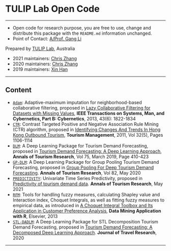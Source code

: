 # TULIP Lab Open Code  

---
- Open code for research purpose, you are free to use, change and distribute this package with the `README.md` information unchanged.
- Point of Contact: [A/Prof. Gang Li](https://github.com/tuliplab) 

Prepared by [TULIP Lab](http://www.tulip.org.au), Australia

- 2021 maintainers: [Chris Zhang](https://github.com/chriszhangpodo) 
- 2020 maintainers: [Chris Zhang](https://github.com/chriszhangpodo) 
- 2019 maintainers: [Xin Han](https://github.com/xhan97)

---

## Content

* [`Adam`](Adam): Adaptive-maximum imputation for neighborhood-based collaborative filtering, proposed in [Lazy Collaborative Filtering for Datasets with Missing Values](http://dx.doi.org/10.1109/TSMCB.2012.2231411), **IEEE Transactions on Systems, Man, and Cybernetics, Part B: Cybernetics**, 2013, 43(6): 1822-1834
* [`CTR`](CTR): Contrast Targeted Positive and Negative Association Rule Mining (CTR) algorithm, proposed in [Identifying Changes And Trends In Hong Kong Outbound Tourism](http://dx.doi.org/10.1016/j.tourman.2010.09.011), **Tourism Management**, 2011, Vol 32(5), Pages 1106-1114
* [`DLM`](DLM): A Deep Learning Package for Tourism Demand Forecasting, proposed in [Tourism Demand Forecasting: A Deep Learning Approach](https://doi.org/10.1016/j.annals.2019.01.014), **Annals of Tourism Research**, Vol 75, March 2019, Page 410-423
* [`GP-DLM`](GP-DLM): A Deep Learning Package for Group Pooling Tourism Demand Forecasting, proposed in [Group Pooling For Deep Tourism Demand Forecasting](https://doi.org/10.1016/j.annals.2020.102899). **Annals of Tourism Research**, Vol 82, May 2020
* [`PREDICTIVITY`](PREDICTIVITY): Univariate Time Series Predictivity, proposed in [Predictivity of tourism demand data](https://doi.org/10.1016/j.annals.2021). **Annals of Tourism Research**, May 2021
* [`RFM`](RFM): Tools for handling fuzzy measures, calculating Shapley value and Interaction index,  Choquet Integrals, as well as fitting fuzzy measures to empirical data, as introduced in [A Choquet Integral Toolbox and Its Application in Customer Preference Analysis](http://books.google.com.au/books?id=nYpqAAAAQBAJ&pg=PA247&lpg=PA247&dq=A+Choquet+Integral+Toolbox+and+Its+Application+in+Customer+Preference+Analysis&source=bl&ots=wK84Bsn2D9&sig=sr_xiaV1bdYkObsKy2EdrK9yH4M&hl=en&sa=X&ei=6obWUumMMsjdkgXN9IDYDA&ved=0CD4Q6AEwAg#v=onepage&q=A%20Choquet%20Integral%20Toolbox%20and%20Its%20Application%20in%20Customer%20Preference%20Analysis&f=false), **Data Mining Application with R**, Elsevier, 2013
* [`STL-DADLM`](STL-DADLM): A Deep Learning Package for STL Decomposition Tourism Demand Forecasting, proposed in [Tourism Demand Forecasting: A Decomposed Deep Learning Approach](https://doi.org/10.1177/0047287520919522 ). **Journal of Travel Research**, 2020



---